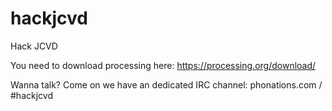 # hackjcvd
Hack JCVD 


You need to download processing here: https://processing.org/download/

Wanna talk? Come on we have an dedicated IRC channel: phonations.com / #hackjcvd
